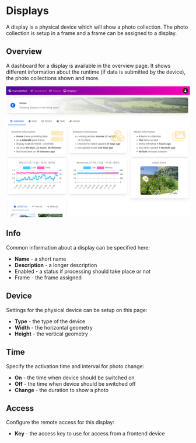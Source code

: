 # Displays

A display is a physical device which will show a photo collection. The
photo collection is setup in a frame and a frame can be assigned to a
display.

## Overview

A dashboard for a display is available in the overview page. It shows
different information about the runtime (if data is submitted by the
device), the photo collections shown and more.

![Dashboard](../assets/screenshots/config-display.png)

## Info

Common information about a display can be specified here:

* **Name** - a short name
* **Description** - a longer description
* Enabled - a status if processing should take place or not
* Frame - the frame assigned

## Device

Settings for the physical device can be setup on this page:

* **Type** - the type of the device
* **Width** - the horizontal geometry
* **Height** - the vertical geometry

## Time

Specify the activation time and interval for photo change:

* **On** - the time when device should be switched on
* **Off** - the time when device should be switched off
* **Change** - the duration to show a photo

## Access

Configure the remote access for this display:

* **Key** - the access key to use for access from a frontend device

